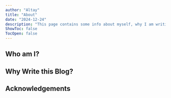 ```yaml
---
author: "Altay"
title: "About"
date: "2024-12-24"
description: "This page contains some info about myself, why I am writing this blog, and some acknowledgements."
ShowToc: false
TocOpen: false
---
```


## Who am I?

## Why Write this Blog?

## Acknowledgements



